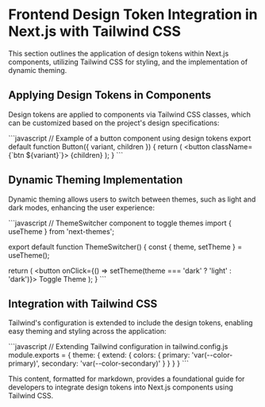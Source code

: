 # Frontend Design Token Integration in Next.js with Tailwind CSS

This section outlines the application of design tokens within Next.js components, utilizing Tailwind CSS for styling, and the implementation of dynamic theming.

## Applying Design Tokens in Components

Design tokens are applied to components via Tailwind CSS classes, which can be customized based on the project's design specifications:

\```javascript
// Example of a button component using design tokens
export default function Button({ variant, children }) {
  return (
    <button className={\`btn \${variant}\`}>
      {children}
    </button>
  );
}
\```

## Dynamic Theming Implementation

Dynamic theming allows users to switch between themes, such as light and dark modes, enhancing the user experience:

\```javascript
// ThemeSwitcher component to toggle themes
import { useTheme } from 'next-themes';

export default function ThemeSwitcher() {
  const { theme, setTheme } = useTheme();

  return (
    <button onClick={() => setTheme(theme === 'dark' ? 'light' : 'dark')}>
      Toggle Theme
    </button>
  );
}
\```

## Integration with Tailwind CSS

Tailwind's configuration is extended to include the design tokens, enabling easy theming and styling across the application:

\```javascript
// Extending Tailwind configuration in tailwind.config.js
module.exports = {
  theme: {
    extend: {
      colors: {
        primary: 'var(--color-primary)',
        secondary: 'var(--color-secondary)'
      }
    }
  }
}
\```

This content, formatted for markdown, provides a foundational guide for developers to integrate design tokens into Next.js components using Tailwind CSS.

